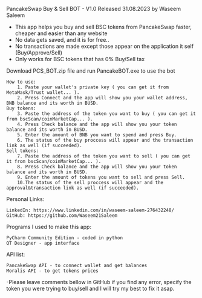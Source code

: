 PancakeSwap Buy & Sell BOT - V1.0 Released 31.08.2023 by Waseem Saleem


- This app helps you buy and sell BSC tokens from PancakeSwap faster, cheaper and easier than any website
- No data gets saved, and it is for free.. 
- No transactions are made except those appear on the application it self (Buy/Approve/Sell)
- Only works for BSC tokens that has 0% Buy/Sell tax 

Download PCS_BOT.zip file and run PancakeBOT.exe to use the bot

	How to use:
 		1. Paste your wallet's private key ( you can get it from MetaMask/Trust wallet... ).
		2. Press Connect and the app will show you your wallet address, BNB balance and its worth in BUSD.
	Buy tokens:
		3. Paste the address of the token you want to buy ( you can get it from bscScan/coinMarketCap... ).
		4. Press Check balance and the app will show you your token balance and its worth in BUSD.
		5. Enter the amount of BNB you want to spend and press Buy.
		6. The status of the buy proccess will appear and the transaction link as well (if succeeded).
	Sell tokens:
		7. Paste the address of the token you want to sell ( you can get it from bscScan/coinMarketCap... ).
		8. Press Check balance and the app will show you your token balance and its worth in BUSD.
		9. Enter the amount of tokens you want to sell and press Sell.
		10.The status of the sell proccess will appear and the approval&transaction link as well (if succeeded).


Personal Links:

	LinkedIn: https://www.linkedin.com/in/waseem-saleem-276432248/
	GitHub: https://github.com/Waseem21Saleem

Programs I used to make this app:

	PyCharm Community Edition - coded in python
 	QT Designer - app interface

API list:

	PancakeSwap API - to connect wallet and get balances
 	Moralis API - to get tokens prices

-Please leave comments bellow in GitHub if you find any error, specify the token you were trying to buy/sell and I will try my best to fix it asap.

